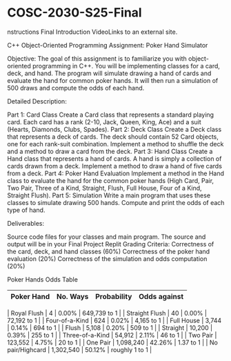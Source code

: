 # COSC-2030-S25-Final

nstructions
Final Introduction VideoLinks to an external site.

C++ Object-Oriented Programming Assignment: Poker Hand Simulator

Objective: The goal of this assignment is to familiarize you with object-oriented programming in C++. You will be implementing classes for a card, deck, and hand. The program will simulate drawing a hand of cards and evaluate the hand for common poker hands. It will then run a simulation of 500 draws and compute the odds of each hand.

Detailed Description:

Part 1: Card Class Create a Card class that represents a standard playing card. Each card has a rank (2-10, Jack, Queen, King, Ace) and a suit (Hearts, Diamonds, Clubs, Spades).
Part 2: Deck Class Create a Deck class that represents a deck of cards. The deck should contain 52 Card objects, one for each rank-suit combination. Implement a method to shuffle the deck and a method to draw a card from the deck.
Part 3: Hand Class Create a Hand class that represents a hand of cards. A hand is simply a collection of cards drawn from a deck. Implement a method to draw a hand of five cards from a deck.
Part 4: Poker Hand Evaluation Implement a method in the Hand class to evaluate the hand for the common poker hands (High Card, Pair, Two Pair, Three of a Kind, Straight, Flush, Full House, Four of a Kind, Straight Flush).
Part 5: Simulation
Write a main program that uses these classes to simulate drawing 500 hands. Compute and print the odds of each type of hand.

Deliverables:

Source code files for your classes and main program.
The source and output will be in your Final Project Replit
Grading Criteria: Correctness of the card, deck, and hand classes (60%) Correctness of the poker hand evaluation (20%) Correctness of the simulation and odds computation (20%)

 

Poker Hands Odds Table

| Poker Hand	   |  No. Ways	| Probability	| Odds against |
| --------       | -------    | --------     | ------- |
 
| Royal Flush	| 4	| 0.00%	 |  649,739 to 1 |
| Straight Flush	| 40	| 0.00%	 |  72,192 to 1 |
| Four-of-a-Kind	| 624	| 0.02%	 |  4,165 to 1 |
| Full House	| 3,744	| 0.14%	   |  694 to 1 |
| Flush	| 5,108	| 0.20%	   |  509 to 1 |
| Straight	| 10,200	| 0.39%	   |  255 to 1 |
| Three-of-a-Kind	| 54,912	| 2.11%	   |  46 to 1 |
| Two Pair	| 123,552	| 4.75%	   |  20 to 1 |
| One Pair	| 1,098,240	| 42.26%	 |  1.37 to 1 |
| No pair/Highcard | 	1,302,540	| 50.12%	  | roughly 1 to 1 |
